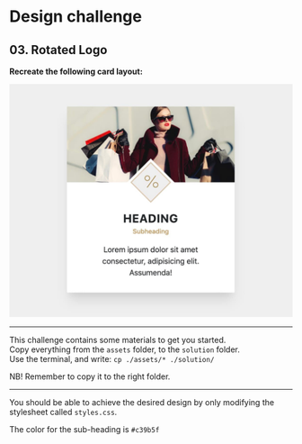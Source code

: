 # Design challenge

## 03. Rotated Logo

**Recreate the following card layout:**

![Rotated Card Layout](rotated_logo.jpg)

---

This challenge contains some materials to get you started.  
Copy everything from the `assets` folder, to the `solution` folder.  
Use the terminal, and write: `cp ./assets/* ./solution/`

NB! Remember to copy it to the right folder.

---

You should be able to achieve the desired design by only modifying the stylesheet called `styles.css`.

The color for the sub-heading is `#c39b5f`
